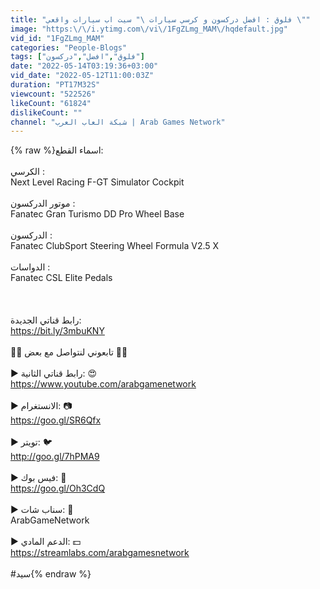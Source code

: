 ```yaml
---
title: "فلوق : افضل دركسون و كرسي سيارات \" سيت اب سيارات واقعي \""
image: "https:\/\/i.ytimg.com\/vi\/1FgZLmg_MAM\/hqdefault.jpg"
vid_id: "1FgZLmg_MAM"
categories: "People-Blogs"
tags: ["فلوق","افضل","دركسون"]
date: "2022-05-14T03:19:36+03:00"
vid_date: "2022-05-12T11:00:03Z"
duration: "PT17M32S"
viewcount: "522526"
likeCount: "61824"
dislikeCount: ""
channel: "شبكة العاب العرب | Arab Games Network"
---
```

{% raw %}اسماء القطع:<br /><br />الكرسي :<br />Next Level Racing F-GT Simulator Cockpit<br /><br />موتور الدركسون :<br />Fanatec Gran Turismo DD Pro Wheel Base<br /><br />الدركسون :<br />Fanatec ClubSport Steering Wheel Formula V2.5 X<br /><br />الدواسات :<br />Fanatec CSL Elite Pedals<br /><br /><br /><br />رابط قناتي الجديدة:<br /><a rel="nofollow" target="blank" href="https://bit.ly/3mbuKNY">https://bit.ly/3mbuKNY</a><br /><br />💌🥰 تابعوني لنتواصل مع بعض 🥰💌<br /><br />►  رابط قناتي الثانية: 😍<br /><a rel="nofollow" target="blank" href="https://www.youtube.com/arabgamenetwork">https://www.youtube.com/arabgamenetwork</a><br /><br />►  الانستغرام: 📷<br /><a rel="nofollow" target="blank" href="https://goo.gl/SR6Qfx">https://goo.gl/SR6Qfx</a><br /><br />►  تويتر: 🐦<br /><a rel="nofollow" target="blank" href="http://goo.gl/7hPMA9">http://goo.gl/7hPMA9</a><br /><br />►  فيس بوك: 🔄<br /><a rel="nofollow" target="blank" href="https://goo.gl/Oh3CdQ">https://goo.gl/Oh3CdQ</a><br /><br />►  سناب شات: 👻<br />ArabGameNetwork<br /><br />►  الدعم المادي: 💵<br /><a rel="nofollow" target="blank" href="https://streamlabs.com/arabgamesnetwork">https://streamlabs.com/arabgamesnetwork</a><br /><br />#سيد{% endraw %}
